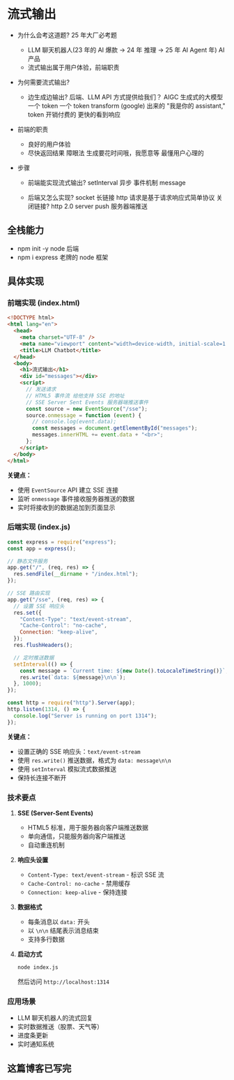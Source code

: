 # 流式输出

- 为什么会考这道题?
  25 年大厂必考题

  - LLM 聊天机器人(23 年的 AI 爆款 -> 24 年 推理 -> 25 年 AI Agent 年) AI 产品
  - 流式输出属于用户体验，前端职责

- 为何需要流式输出?

  - 边生成边输出?
    后端、LLM API 方式提供给我们？
    AIGC 生成式的大模型 一个 token 一个 token transform (google) 出来的
    "我是你的 assistant," token 开销付费的
    更快的看到响应

- 前端的职责

  - 良好的用户体验
  - 尽快返回结果
    障眼法 生成要花时间哦，我愿意等
    最懂用户心理的

- 步骤

  - 前端能实现流式输出?
    setInterval 异步 事件机制 message

  - 后端又怎么实现?
    socket 长链接
    http 请求是基于请求响应式简单协议 关闭链接?
    http 2.0 server push 服务器端推送

## 全栈能力

- npm init -y node 后端
- npm i express 老牌的 node 框架

## 具体实现

### 前端实现 (index.html)

```html
<!DOCTYPE html>
<html lang="en">
  <head>
    <meta charset="UTF-8" />
    <meta name="viewport" content="width=device-width, initial-scale=1.0" />
    <title>LLM Chatbot</title>
  </head>
  <body>
    <h1>流式输出</h1>
    <div id="messages"></div>
    <script>
      // 发送请求
      // HTML5 事件流 给他支持 SSE 的地址
      // SSE Server Sent Events 服务器端推送事件
      const source = new EventSource("/sse");
      source.onmessage = function (event) {
        // console.log(event.data);
        const messages = document.getElementById("messages");
        messages.innerHTML += event.data + "<br>";
      };
    </script>
  </body>
</html>
```

**关键点：**

- 使用 `EventSource` API 建立 SSE 连接
- 监听 `onmessage` 事件接收服务器推送的数据
- 实时将接收到的数据追加到页面显示

### 后端实现 (index.js)

```javascript
const express = require("express");
const app = express();

// 静态文件服务
app.get("/", (req, res) => {
  res.sendFile(__dirname + "/index.html");
});

// SSE 路由实现
app.get("/sse", (req, res) => {
  // 设置 SSE 响应头
  res.set({
    "Content-Type": "text/event-stream",
    "Cache-Control": "no-cache",
    Connection: "keep-alive",
  });
  res.flushHeaders();

  // 定时推送数据
  setInterval(() => {
    const message = `Current time: ${new Date().toLocaleTimeString()}`;
    res.write(`data: ${message}\n\n`);
  }, 1000);
});

const http = require("http").Server(app);
http.listen(1314, () => {
  console.log("Server is running on port 1314");
});
```

**关键点：**

- 设置正确的 SSE 响应头：`text/event-stream`
- 使用 `res.write()` 推送数据，格式为 `data: message\n\n`
- 使用 `setInterval` 模拟流式数据推送
- 保持长连接不断开

### 技术要点

1. **SSE (Server-Sent Events)**

   - HTML5 标准，用于服务器向客户端推送数据
   - 单向通信，只能服务器向客户端推送
   - 自动重连机制

2. **响应头设置**

   - `Content-Type: text/event-stream` - 标识 SSE 流
   - `Cache-Control: no-cache` - 禁用缓存
   - `Connection: keep-alive` - 保持连接

3. **数据格式**

   - 每条消息以 `data:` 开头
   - 以 `\n\n` 结尾表示消息结束
   - 支持多行数据

4. **启动方式**

   ```bash
   node index.js
   ```

   然后访问 `http://localhost:1314`

### 应用场景

- LLM 聊天机器人的流式回复
- 实时数据推送（股票、天气等）
- 进度条更新
- 实时通知系统

## 这篇博客已写完
